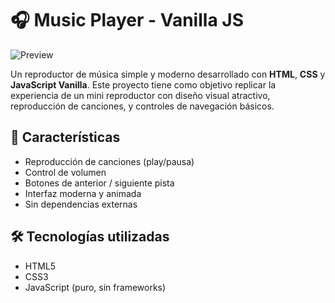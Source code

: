 # 🎧 Music Player - Vanilla JS

![Preview](./Captura.PNG)

Un reproductor de música simple y moderno desarrollado con **HTML**, **CSS** y **JavaScript Vanilla**. Este proyecto tiene como objetivo replicar la experiencia de un mini reproductor con diseño visual atractivo, reproducción de canciones, y controles de navegación básicos.

## 🚀 Características

- Reproducción de canciones (play/pausa)
- Control de volumen
- Botones de anterior / siguiente pista
- Interfaz moderna y animada
- Sin dependencias externas

## 🛠️ Tecnologías utilizadas

- HTML5
- CSS3
- JavaScript (puro, sin frameworks)
